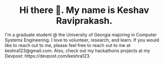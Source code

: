 <h1 align = "center" > Hi there 👋. My name is Keshav Raviprakash. </h1>
<p> I'm a graduate student @ the University of Georgia majoring in Computer Systems Engineering. I love to volunteer, research, and learn. If you would like to reach out to me, please feel free to reach out to me at keshra123@gmail.com. Also, check out my hackathons projects at my Devpost: https://devpost.com/keshra123. </p> 
